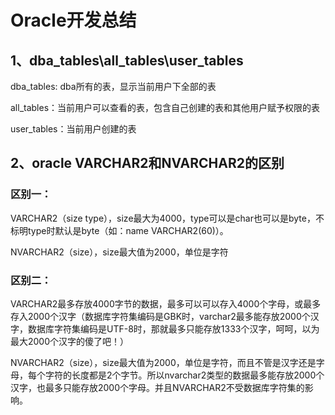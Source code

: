 # Oracle开发总结

## 1、dba_tables\all_tables\user_tables

dba_tables: dba所有的表，显示当前用户下全部的表

all_tables：当前用户可以查看的表，包含自己创建的表和其他用户赋予权限的表

user_tables：当前用户创建的表

## 2、oracle VARCHAR2和NVARCHAR2的区别

### **区别一：**

VARCHAR2（size type），size最大为4000，type可以是char也可以是byte，不标明type时默认是byte（如：name  VARCHAR2(60)）。

NVARCHAR2（size），size最大值为2000，单位是字符

### **区别二：**

VARCHAR2最多存放4000字节的数据，最多可以可以存入4000个字母，或最多存入2000个汉字（数据库字符集编码是GBK时，varchar2最多能存放2000个汉字，数据库字符集编码是UTF-8时，那就最多只能存放1333个汉字，呵呵，以为最大2000个汉字的傻了吧！）

NVARCHAR2（size），size最大值为2000，单位是字符，而且不管是汉字还是字母，每个字符的长度都是2个字节。所以nvarchar2类型的数据最多能存放2000个汉字，也最多只能存放2000个字母。并且NVARCHAR2不受数据库字符集的影响。


